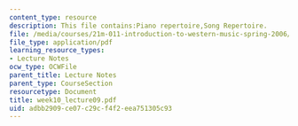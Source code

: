 ```yaml
---
content_type: resource
description: This file contains:Piano repertoire,Song Repertoire.
file: /media/courses/21m-011-introduction-to-western-music-spring-2006/adbb2909ce07c29cf4f2eea751305c93_week10_lecture09.pdf
file_type: application/pdf
learning_resource_types:
- Lecture Notes
ocw_type: OCWFile
parent_title: Lecture Notes
parent_type: CourseSection
resourcetype: Document
title: week10_lecture09.pdf
uid: adbb2909-ce07-c29c-f4f2-eea751305c93
---
```

